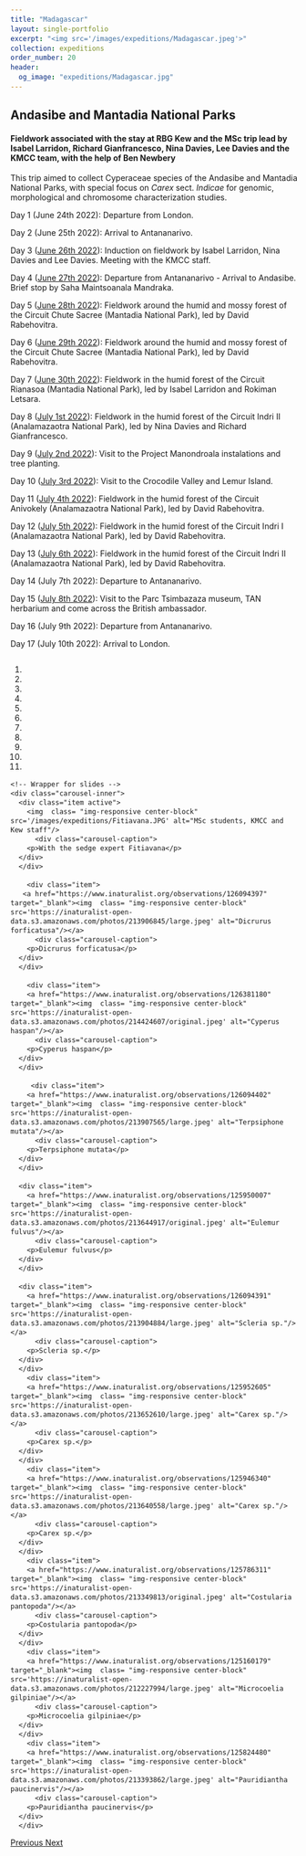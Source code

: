 ```yaml
---
title: "Madagascar"
layout: single-portfolio
excerpt: "<img src='/images/expeditions/Madagascar.jpeg'>"
collection: expeditions
order_number: 20
header: 
  og_image: "expeditions/Madagascar.jpg"
---
```

<h2>Andasibe and Mantadia National Parks</h2>
<h4>Fieldwork associated with the stay at RBG Kew and the MSc trip lead by Isabel Larridon, Richard Gianfrancesco, Nina Davies, Lee Davies and the KMCC team, with the help of Ben Newbery</h4>

This trip aimed to collect Cyperaceae species of the Andasibe and Mantadia National Parks, with special focus on <i>Carex</i> sect. <i>Indicae</i> for genomic, morphological and chromosome characterization studies.

Day 1 (June 24th 2022): Departure from London.

Day 2 (June 25th 2022): Arrival to Antananarivo.

Day 3 ([June 26th 2022](https://www.inaturalist.org/calendar/jimarcor/2022/6/26)): Induction on fieldwork by Isabel Larridon, Nina Davies and Lee Davies. Meeting with the KMCC staff.

Day 4 ([June 27th 2022](https://www.inaturalist.org/calendar/jimarcor/2022/6/27)): Departure from Antananarivo - Arrival to Andasibe. Brief stop by Saha Maintsoanala Mandraka.

Day 5 ([June 28th 2022](https://www.inaturalist.org/calendar/jimarcor/2022/6/28)): Fieldwork around the humid and mossy forest of the Circuit Chute Sacree (Mantadia National Park), led by David Rabehovitra.

Day 6 ([June 29th 2022](https://www.inaturalist.org/calendar/jimarcor/2022/6/29)): Fieldwork around the humid and mossy forest of the Circuit Chute Sacree (Mantadia National Park), led by David Rabehovitra.

Day 7 ([June 30th 2022](https://www.inaturalist.org/calendar/jimarcor/2022/6/30)): Fieldwork in the humid forest of the Circuit Rianasoa (Mantadia National Park), led by Isabel Larridon and Rokiman Letsara.

Day 8 ([July 1st 2022](https://www.inaturalist.org/calendar/jimarcor/2022/7/1)): Fieldwork in the humid forest of the Circuit Indri II (Analamazaotra National Park), led by Nina Davies and Richard Gianfrancesco.

Day 9 ([July 2nd 2022](https://www.inaturalist.org/calendar/jimarcor/2022/7/2)): Visit to the Project Manondroala instalations and tree planting.

Day 10 ([July 3rd 2022](https://www.inaturalist.org/calendar/jimarcor/2022/7/3)): Visit to the Crocodile Valley and Lemur Island.

Day 11 ([July 4th 2022](https://www.inaturalist.org/calendar/jimarcor/2022/7/4)): Fieldwork in the humid forest of the Circuit Anivokely (Analamazaotra National Park), led by David Rabehovitra.

Day 12 ([July 5th 2022](https://www.inaturalist.org/calendar/jimarcor/2022/7/5)): Fieldwork in the humid forest of the Circuit Indri I (Analamazaotra National Park), led by David Rabehovitra.

Day 13 ([July 6th 2022](https://www.inaturalist.org/calendar/jimarcor/2022/7/6)): Fieldwork in the humid forest of the Circuit Indri II (Analamazaotra National Park), led by David Rabehovitra.

Day 14 (July 7th 2022): Departure to Antananarivo.

Day 15 ([July 8th 2022](https://www.inaturalist.org/calendar/jimarcor/2022/7/8)): Visit to the Parc Tsimbazaza museum, TAN herbarium and come across the British ambassador.

Day 16 (July 9th 2022): Departure from Antananarivo.

Day 17 (July 10th 2022): Arrival to London.

<head>
  <meta charset="utf-8">
  <meta name="viewport" content="width=device-width, initial-scale=1">
  <link rel="stylesheet" href="https://maxcdn.bootstrapcdn.com/bootstrap/3.4.1/css/bootstrap.min.css">
  <script src="https://ajax.googleapis.com/ajax/libs/jquery/3.5.1/jquery.min.js"></script>
  <script src="https://maxcdn.bootstrapcdn.com/bootstrap/3.4.1/js/bootstrap.min.js"></script>
  
   <style>
 .carousel-inner > .item > img,
 .carousel-inner > .item > a > img {
     display: block;
     max-width: 100%;
     height: 500px !important;
 }
 </style>
 
</head>

  <div id="myCarousel" class="carousel slide" data-ride="carousel" style="align-content: center">
    <!-- Indicators -->
    <ol class="carousel-indicators">
      <li data-target="#myCarousel" data-slide-to="0" class="active"></li>
      <li data-target="#myCarousel" data-slide-to="1"></li>
      <li data-target="#myCarousel" data-slide-to="2"></li>
	  <li data-target="#myCarousel" data-slide-to="3"></li>
	  <li data-target="#myCarousel" data-slide-to="4"></li>
	  <li data-target="#myCarousel" data-slide-to="5"></li>
      <li data-target="#myCarousel" data-slide-to="6"></li>
      <li data-target="#myCarousel" data-slide-to="7"></li>
	  <li data-target="#myCarousel" data-slide-to="8"></li>
	  <li data-target="#myCarousel" data-slide-to="9"></li>
      <li data-target="#myCarousel" data-slide-to="10"></li>
    </ol>

    <!-- Wrapper for slides -->
    <div class="carousel-inner">
      <div class="item active">
        <img  class= "img-responsive center-block" src='/images/expeditions/Fitiavana.JPG' alt="MSc students, KMCC and Kew staff"/>
		  <div class="carousel-caption">
        <p>With the sedge expert Fitiavana</p>
      </div>
      </div>
      
		<div class="item">
       <a href="https://www.inaturalist.org/observations/126094397" target="_blank"><img  class= "img-responsive center-block" src='https://inaturalist-open-data.s3.amazonaws.com/photos/213906845/large.jpeg' alt="Dicrurus forficatusa"/></a>
		  <div class="carousel-caption">
        <p>Dicrurus forficatusa</p>
      </div>
      </div>
		
		<div class="item">
        <a href="https://www.inaturalist.org/observations/126381180" target="_blank"><img  class= "img-responsive center-block" src='https://inaturalist-open-data.s3.amazonaws.com/photos/214424607/original.jpeg' alt="Cyperus haspan"/></a>
		  <div class="carousel-caption">
        <p>Cyperus haspan</p>
      </div>
      </div>
		
		 <div class="item">
        <a href="https://www.inaturalist.org/observations/126094402" target="_blank"><img  class= "img-responsive center-block" src='https://inaturalist-open-data.s3.amazonaws.com/photos/213907565/large.jpeg' alt="Terpsiphone mutata"/></a>
		  <div class="carousel-caption">
        <p>Terpsiphone mutata</p>
      </div>
      </div>

      <div class="item">
        <a href="https://www.inaturalist.org/observations/125950007" target="_blank"><img  class= "img-responsive center-block" src='https://inaturalist-open-data.s3.amazonaws.com/photos/213644917/original.jpeg' alt="Eulemur fulvus"/></a>
		  <div class="carousel-caption">
        <p>Eulemur fulvus</p>
      </div>
      </div>
    
      <div class="item">
        <a href="https://www.inaturalist.org/observations/126094391" target="_blank"><img  class= "img-responsive center-block" src='https://inaturalist-open-data.s3.amazonaws.com/photos/213904884/large.jpeg' alt="Scleria sp."/></a>
		  <div class="carousel-caption">
        <p>Scleria sp.</p>
      </div>
      </div>
		<div class="item">
        <a href="https://www.inaturalist.org/observations/125952605" target="_blank"><img  class= "img-responsive center-block" src='https://inaturalist-open-data.s3.amazonaws.com/photos/213652610/large.jpeg' alt="Carex sp."/></a>
		  <div class="carousel-caption">
        <p>Carex sp.</p>
      </div>
      </div>
		<div class="item">
        <a href="https://www.inaturalist.org/observations/125946340" target="_blank"><img  class= "img-responsive center-block" src='https://inaturalist-open-data.s3.amazonaws.com/photos/213640558/large.jpeg' alt="Carex sp."/></a>
		  <div class="carousel-caption">
        <p>Carex sp.</p>
      </div>
      </div>
		<div class="item">
        <a href="https://www.inaturalist.org/observations/125786311" target="_blank"><img  class= "img-responsive center-block" src='https://inaturalist-open-data.s3.amazonaws.com/photos/213349813/original.jpeg' alt="Costularia pantopoda"/></a>
		  <div class="carousel-caption">
        <p>Costularia pantopoda</p>
      </div>
      </div>
		<div class="item">
        <a href="https://www.inaturalist.org/observations/125160179" target="_blank"><img  class= "img-responsive center-block" src='https://inaturalist-open-data.s3.amazonaws.com/photos/212227994/large.jpeg' alt="Microcoelia gilpiniae"/></a>
		  <div class="carousel-caption">
        <p>Microcoelia gilpiniae</p>
      </div>
      </div>
		<div class="item">
        <a href="https://www.inaturalist.org/observations/125824480" target="_blank"><img  class= "img-responsive center-block" src='https://inaturalist-open-data.s3.amazonaws.com/photos/213393862/large.jpeg' alt="Pauridiantha paucinervis"/></a>
		  <div class="carousel-caption">
        <p>Pauridiantha paucinervis</p>
      </div>
      </div>
  <!-- Left and right controls -->
  <a class="left carousel-control" href="#myCarousel" data-slide="prev">
    <span class="glyphicon glyphicon-chevron-left"></span>
    <span class="sr-only">Previous</span>
  </a>
  <a class="right carousel-control" href="#myCarousel" data-slide="next">
    <span class="glyphicon glyphicon-chevron-right"></span>
    <span class="sr-only">Next</span>
  </a>
</div>
      </div>
